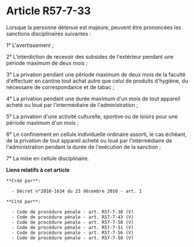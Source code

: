 # Article R57-7-33

Lorsque la personne détenue est majeure, peuvent être prononcées les sanctions disciplinaires suivantes : 

1° L'avertissement ; 

2° L'interdiction de recevoir des subsides de l'extérieur pendant une période maximum de deux mois ; 

3° La privation pendant une période maximum de deux mois de la faculté d'effectuer en cantine tout achat autre que celui de
produits d'hygiène, du nécessaire de correspondance et de tabac ; 

4° La privation pendant une durée maximum d'un mois de tout appareil acheté ou loué par l'intermédiaire de
l'administration ; 

5° La privation d'une activité culturelle, sportive ou de loisirs pour une période maximum d'un mois ; 

6° Le confinement en cellule individuelle ordinaire assorti, le cas échéant, de la privation de tout appareil acheté ou loué
par l'intermédiaire de l'administration pendant la durée de l'exécution de la sanction ; 

7° La mise en cellule disciplinaire.

**Liens relatifs à cet article**

	**Créé par**:

	  - Décret n°2010-1634 du 23 décembre 2010 - art. 1

	**Cité par**:

	  - Code de procédure pénale - art. R57-7-38 (V)
	  - Code de procédure pénale - art. R57-7-43 (V)
	  - Code de procédure pénale - art. R57-7-50 (V)
	  - Code de procédure pénale - art. R57-7-51 (V)
	  - Code de procédure pénale - art. R57-7-56 (V)
	  - Code de procédure pénale - art. R57-7-58 (V)
